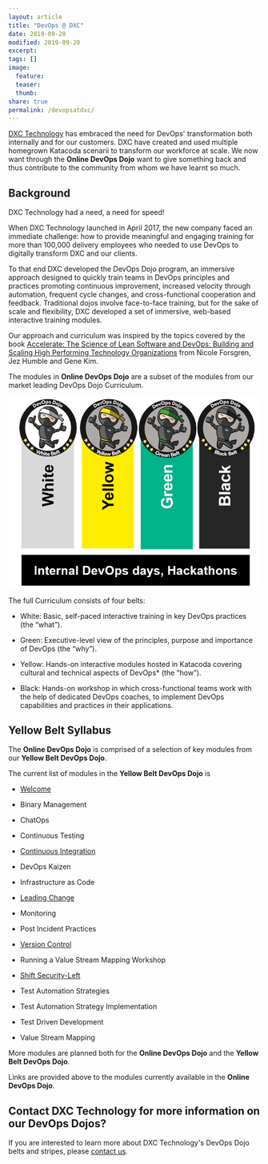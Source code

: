 ```yaml
---
layout: article
title: "DevOps @ DXC"
date: 2019-09-20
modified: 2019-09-20
excerpt:
tags: []
image:
  feature:
  teaser:
  thumb:
share: true
permalink: /devopsatdxc/
---
```


[DXC Technology](https://www.dxc.technology/) has embraced the need for DevOps' transformation both internally and for our customers. DXC have created and used multiple homegrown Katacoda scenarii to transform our workforce at scale. We now want through the **Online DevOps Dojo** want to give something back and thus contribute to the community from whom we have learnt so much.

## Background

DXC Technology had a need, a need for speed!

When DXC Technology launched in April 2017, the new company faced an immediate challenge: how to provide meaningful and engaging training for more than 100,000 delivery employees who needed to use DevOps to digitally transform DXC and our clients.

To that end DXC developed the DevOps Dojo program, an immersive approach designed to quickly train teams in DevOps principles and practices promoting continuous improvement, increased velocity through automation, frequent cycle changes, and cross-functional cooperation and feedback. Traditional dojos involve face-to-face training, but for the sake of scale and flexibility, DXC developed a set of immersive, web-based interactive training modules.

Our approach and curriculum was inspired by the topics covered by the book [Accelerate: The Science of Lean Software and DevOps: Building and Scaling High Performing Technology Organizations](https://itrevolution.com/book/accelerate/) from Nicole Forsgren, Jez Humble and Gene Kim.

The modules in **Online DevOps Dojo** are a subset of the modules from our market leading DevOps Dojo Curriculum.

![](../images/devopsdojo.png)

The full Curriculum consists of four belts:

- White: Basic, self-paced interactive training in key DevOps practices (the “what”).

- Green: Executive-level view of the principles, purpose and importance of DevOps (the “why”).

- Yellow: Hands-on interactive modules hosted in Katacoda covering cultural and technical aspects of DevOps* (the “how”).

- Black: Hands-on workshop in which cross-functional teams work with the help of dedicated DevOps coaches, to implement DevOps capabilities and practices in their applications.

## Yellow Belt Syllabus

The **Online DevOps Dojo** is comprised of a selection of key modules from our **Yellow Belt DevOps Dojo**.

The current list of modules in the **Yellow Belt DevOps Dojo** is

- [Welcome](https://dxc-technology.github.io/about-devops-dojo/katacoda/os1-welcome/)

- Binary Management

- ChatOps

- Continuous Testing

- [Continuous Integration](https://dxc-technology.github.io/about-devops-dojo/katacoda/os4-continuous-integration/)

- DevOps Kaizen

- Infrastructure as Code

- [Leading Change](https://dxc-technology.github.io/about-devops-dojo/katacoda/os2-leading-change/)

- Monitoring

- Post Incident Practices

- [Version Control](https://dxc-technology.github.io/about-devops-dojo/katacoda/os3-version-control/)

- Running a Value Stream Mapping Workshop

- [Shift Security-Left](https://dxc-technology.github.io/about-devops-dojo/katacoda/os5-shift-left-security/)

- Test Automation Strategies

- Test Automation Strategy Implementation

- Test Driven Development

- Value Stream Mapping

More modules are planned both for the **Online DevOps Dojo** and the **Yellow Belt DevOps Dojo**.

Links are provided above to the modules currently available in the **Online DevOps Dojo**.


## Contact DXC Technology for more information on our DevOps Dojos?

If you are interested to learn more about DXC Technology's DevOps Dojo belts and stripes, please [contact us](mailto:%22Online%20DevOps%20Dojo%22%3c9517cf01.CSCPortal.onmicrosoft.com@amer.teams.ms%3e).
